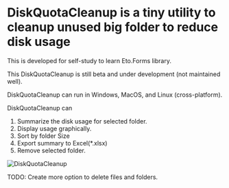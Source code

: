 # DiskQuotaCleanup is a tiny utility to cleanup unused big folder to reduce disk usage
This is developed for self-study to learn Eto.Forms library.

This DiskQuotaCleanup is still beta and under development (not maintained well).

DiskQuotaCleanup can run in Windows, MacOS, and Linux (cross-platform).

DiskQuotaCleanup can

1) Summarize the disk usage for selected folder.
2) Display usage graphically. 
3) Sort by folder Size
4) Export summary to Excel(*.xlsx)
5) Remove selected folder.

![DiskQuotaCleanup](https://user-images.githubusercontent.com/3890024/102977214-05119e00-4546-11eb-8a5e-915d9f21c56d.png)

TODO: Create more option to delete files and folders.
